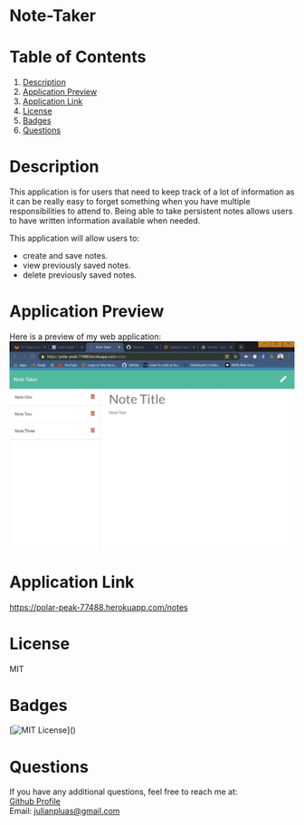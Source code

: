 # Note-Taker

# Table of Contents

1. [Description](#Description)
2. [Application Preview](#Application-Preview)
3. [Application Link](#Application-Link)
4. [License](#License)
5. [Badges](#Badges)
6. [Questions](#Questions)

# Description

This application is for users that need to keep track of a lot of information as it can be really easy to forget something when you have multiple responsibilities to attend to. Being able to take persistent notes allows users to have written information available when needed.

This application will allow users to:

- create and save notes.
- view previously saved notes.
- delete previously saved notes.

# Application Preview

Here is a preview of my web application:  
![](Assets\Note-Taker.JPG)

# Application Link

https://polar-peak-77488.herokuapp.com/notes

# License

MIT

# Badges

[![MIT License](https://img.shields.io/apm/l/atomic-design-ui.svg?)]()

# Questions

If you have any additional questions, feel free to reach me at:  
[Github Profile](https://github.com/Japluas93)  
Email: [julianpluas@gmail.com]()
